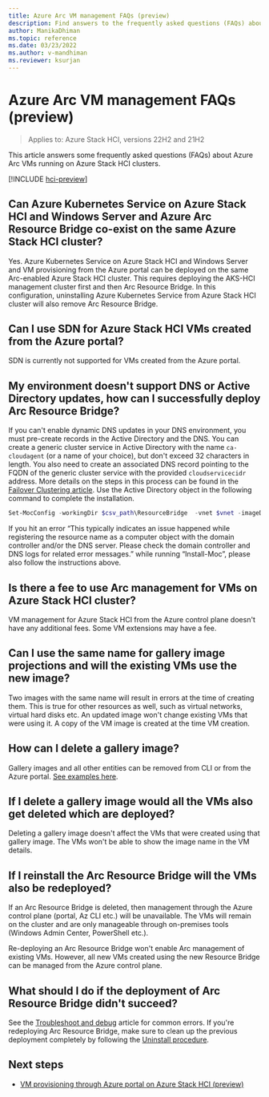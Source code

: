 ```yaml
---
title: Azure Arc VM management FAQs (preview)
description: Find answers to the frequently asked questions (FAQs) about Azure Arc VM management (preview).
author: ManikaDhiman
ms.topic: reference
ms.date: 03/23/2022
ms.author: v-mandhiman
ms.reviewer: ksurjan
---
```


# Azure Arc VM management FAQs (preview)

> Applies to: Azure Stack HCI, versions 22H2 and 21H2

This article answers some frequently asked questions (FAQs) about Azure Arc VMs running on Azure Stack HCI clusters.

[!INCLUDE [hci-preview](../../includes/hci-preview.md)]

## Can Azure Kubernetes Service on Azure Stack HCI and Windows Server and Azure Arc Resource Bridge co-exist on the same Azure Stack HCI cluster?

Yes. Azure Kubernetes Service on Azure Stack HCI and Windows Server and VM provisioning from the Azure portal can be deployed on the same Arc-enabled Azure Stack HCI cluster. This requires deploying the AKS-HCI management cluster first and then Arc Resource Bridge. In this configuration, uninstalling Azure Kubernetes Service from Azure Stack HCI cluster will also remove Arc Resource Bridge.

## Can I use SDN for Azure Stack HCI VMs created from the Azure portal?
  
SDN is currently not supported for VMs created from the Azure portal.

## My environment doesn't support DNS or Active Directory updates, how can I successfully deploy Arc Resource Bridge?

If you can't enable dynamic DNS updates in your DNS environment, you must pre-create records in the Active Directory and the DNS. You can create a generic cluster service in Active Directory with the name `ca-cloudagent` (or a name of your choice), but don't exceed 32 characters in length. You also need to create an associated DNS record pointing to the FQDN of the generic cluster service with the provided `cloudservicecidr` address. More details on the steps in this process can be found in the [Failover Clustering article](/windows-server/failover-clustering/prestage-cluster-adds). Use the Active Directory object in the following command to complete the installation.
   ```PowerShell
   Set-MocConfig -workingDir $csv_path\ResourceBridge  -vnet $vnet -imageDir $csv_path\imageStore -skipHostLimitChecks -cloudConfigLocation $csv_path\cloudStore -catalog aks-hci-stable-catalogs-ext -ring stable -clusterRoleName "ca-cloudagent" -CloudServiceIP $CloudServiceIP
   ```
If you hit an error “This typically indicates an issue happened while registering the resource name as a computer object with the  domain controller and/or the DNS server. Please check the domain controller and DNS logs for related error messages.” while running “Install-Moc”, please also follow the instructions above.

## Is there a fee to use Arc management for VMs on Azure Stack HCI cluster?

VM management for Azure Stack HCI from the Azure control plane doesn't have any additional fees. Some VM extensions may have a fee.

## Can I use the same name for gallery image projections and will the existing VMs use the new image?

Two images with the same name will result in errors at the time of creating them. This is true for other resources as well, such as virtual networks, virtual hard disks etc. An updated image won't change existing VMs that were using it. A copy of the VM image is created at the time VM creation.

## How can I delete a gallery image?

Gallery images and all other entities can be removed from CLI or from the Azure portal. [See examples here](uninstall-arc-resource-bridge.md).

## If I delete a gallery image would all the VMs also get deleted which are deployed?

Deleting a gallery image doesn't affect the VMs that were created using that gallery image. The VMs won't be able to show the image name in the VM details.

## If I reinstall the Arc Resource Bridge will the VMs also be redeployed?

If an Arc Resource Bridge is deleted, then management through the Azure control plane (portal, Az CLI etc.) will be unavailable. The VMs will remain on the cluster and are only manageable through on-premises tools (Windows Admin Center, PowerShell etc.).

Re-deploying an Arc Resource Bridge won't enable Arc management of existing VMs. However, all new VMs created using the new Resource Bridge can be managed from the Azure control plane.

## What should I do if the deployment of Arc Resource Bridge didn't succeed?

See the [Troubleshoot and debug](troubleshoot-arc-enabled-vms.md) article for common errors. If you're redeploying Arc Resource Bridge, make sure to clean up the previous deployment completely by following the [Uninstall procedure](uninstall-arc-resource-bridge.md).

## Next steps

- [VM provisioning through Azure portal on Azure Stack HCI (preview)](azure-arc-vm-management-overview.md)
